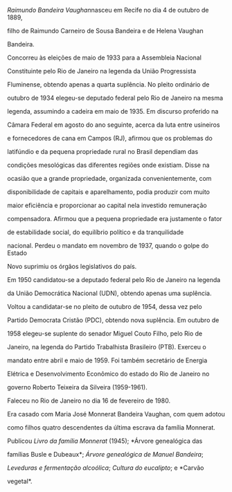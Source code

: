 

*Raimundo Bandeira Vaughan*nasceu em Recife no dia 4 de outubro de 1889,

filho de Raimundo Carneiro de Sousa Bandeira e de Helena Vaughan

Bandeira.



Concorreu às eleições de maio de 1933 para a Assembleia Nacional

Constituinte pelo Rio de Janeiro na legenda da União Progressista

Fluminense, obtendo apenas a quarta suplência. No pleito ordinário de

outubro de 1934 elegeu-se deputado federal pelo Rio de Janeiro na mesma

legenda, assumindo a cadeira em maio de 1935. Em discurso proferido na

Câmara Federal em agosto do ano seguinte, acerca da luta entre usineiros

e fornecedores de cana em Campos (RJ), afirmou que os problemas do

latifúndio e da pequena propriedade rural no Brasil dependiam das

condições mesológicas das diferentes regiões onde existiam. Disse na

ocasião que a grande propriedade, organizada convenientemente, com

disponibilidade de capitais e aparelhamento, podia produzir com muito

maior eficiência e proporcionar ao capital nela investido remuneração

compensadora. Afirmou que a pequena propriedade era justamente o fator

de estabilidade social, do equilíbrio político e da tranquilidade

nacional. Perdeu o mandato em novembro de 1937, quando o golpe do Estado

Novo suprimiu os órgãos legislativos do país.



Em 1950 candidatou-se a deputado federal pelo Rio de Janeiro na legenda

da União Democrática Nacional (UDN), obtendo apenas uma suplência.

Voltou a candidatar-se no pleito de outubro de 1954, dessa vez pelo

Partido Democrata Cristão (PDC), obtendo nova suplência. Em outubro de

1958 elegeu-se suplente do senador Miguel Couto Filho, pelo Rio de

Janeiro, na legenda do Partido Trabalhista Brasileiro (PTB). Exerceu o

mandato entre abril e maio de 1959. Foi também secretário de Energia

Elétrica e Desenvolvimento Econômico do estado do Rio de Janeiro no

governo Roberto Teixeira da Silveira (1959-1961).



Faleceu no Rio de Janeiro no dia 16 de fevereiro de 1980.



Era casado com Maria José Monnerat Bandeira Vaughan, com quem adotou

como filhos quatro descendentes da última escrava da família Monnerat.



Publicou *Livro da família Monnerat* (1945); *Árvore genealógica das

famílias Busle e Dubeaux*; *Árvore genealógica de Manuel Bandeira*;

*Leveduras e fermentação alcoólica*; *Cultura do eucalipto*; e *Carvão

vegetal*.



